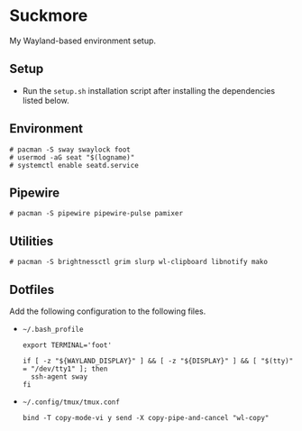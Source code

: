# Suckmore

My Wayland-based environment setup.


## Setup

* Run the `setup.sh` installation script after installing the dependencies
  listed below.


## Environment

```
# pacman -S sway swaylock foot
# usermod -aG seat "$(logname)"
# systemctl enable seatd.service
```

## Pipewire

```
# pacman -S pipewire pipewire-pulse pamixer
```


## Utilities

```
# pacman -S brightnessctl grim slurp wl-clipboard libnotify mako
```


## Dotfiles

Add the following configuration to the following files.

* `~/.bash_profile`
  ```
  export TERMINAL='foot'

  if [ -z "${WAYLAND_DISPLAY}" ] && [ -z "${DISPLAY}" ] && [ "$(tty)" = "/dev/tty1" ]; then
    ssh-agent sway
  fi
  ```
* `~/.config/tmux/tmux.conf`
  ```
  bind -T copy-mode-vi y send -X copy-pipe-and-cancel "wl-copy"
  ```
